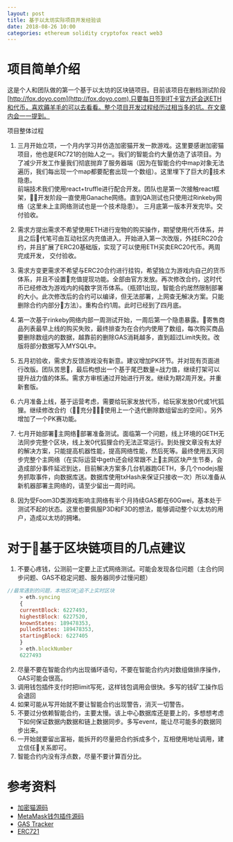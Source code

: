 ```yaml
---
layout: post
title: 基于以太坊实际项目开发经验谈
date: 2018-08-26 10:00
categories: ethereum solidity cryptofox react web3
---
```

# 项目简单介绍

这是个人和团队做的第一个基于以太坊的区块链项目。目前该项目在删档测试阶段[http://fox.doyo.com](http://fox.doyo.com),只要每日签到打卡官方还会送ETH和代币，喜欢薅羊毛的可以去看看。整个项目开发过程经历过相当多的坑。在文章内会一一提到。

项目整体过程
1. 三月开始立项，一个月内学习并仿造加密猫开发一款游戏。这里要感谢加密猫项目，他也是ERC721的创始人之一。我们的智能合约大量仿造了该项目。为了减少开发工作量我们彻底抛弃了服务器端（因为在智能合约中map对象无法遍历，我们每出现一个map都要配套出现一个数组）。这里埋下了巨大的技术隐患。  
前端技术我们使用react+truffle进行配合开发。团队也是第一次接触react框架，开发阶段一直使用Ganache网络。直到QA测试也只使用过Rinkeby网络（这里未上主网络测试也是一个技术隐患）。
三月底第一版本开发完毕。交付验收。

2. 需求方提出需求不希望使用ETH进行宠物的购买操作，期望使用代币体系，并且之后代笔可由互动社区内充值进入。开始进入第一次改版，外挂ERC20合约，并且扩展了ERC20基础版，实现了可以使用ETH买卖ERC20代币。两周完成开发， 交付验收。

3. 需求方变更需求不希望与ERC20合约进行挂钩，希望独立为游戏内自己的货币体系，并且不设置充值提现功能。全部由官方发放。再次修改合约，这时代币已经修改为游戏内的纯数字货币体系。（瓶颈1出现，智能合约居然限制部署的大小。此次修改后的合约可以编译，但无法部署，上网查无解决方案。只能删除合约内部分方法）。重构合约1周。此时已经到了四月底。

4. 第一次基于rinkeby网络内部一周测试开始，一周后第一个隐患暴露。寄售商品列表最早上线的购买失败，最终排查为在合约内使用了数组，每次购买商品要删除数组内的数据，越靠前的删除GAS消耗越多，直到超过Limit失败。改版将部分数据写入MYSQL中。

5. 五月初验收，需求方反馈游戏没有新意。建议增加PK环节。并对现有页面进行改版。团队苦思，最后构想出一个基于尾巴数量=战力值，继续打架可以提升战力值的体系。需求方审核通过开始进行开发。继续为期2周开发。并重新套版。

6. 六月准备上线，基于运营考虑，需要给玩家发放代币，给玩家发放0代或1代狐狸。继续修改合约（充分使用上一个迭代删除数组留出的空间）。另外增加了一个PK赛功能。

7. 七月开始部署主网络部署准备测试。面临第一个问题，线上环境的GETH无法同步完整个区块，线上发0代狐狸合约无法正常运行。到处搜文章没有太好的解决方案，只能提高机器性能，提高网络性能，然后死等。最终使用五天同步完整个主网络（在实际运营中geth还会经常跟不上主网区块产生节奏，会造成部分事件延迟到达，目前解决方案多几台机器跑GETH，多几个nodejs服务抓取事件，向数据库送。数据库使用txHash来保证只接收一次）所以准备从新机器部署主网络的，请至少留出一周时间。

8. 因为受Foom3D类游戏影响主网络有半个月持续GAS都在60Gwei，基本处于测试不起的状态。这里也要佩服P3D和F3D的想法，能够调动整个以太坊的用户，造成以太坊的拥堵。

# 对于基于区块链项目的几点建议

1. 不要心疼钱，公测前一定要上正式网络测试。可能会发现各位问题（主合约同步问题、GAS不稳定问题、服务器同步过慢问题）

``` javascript
//最常遇到的问题，本地区块追不上实时区块
    > eth.syncing
    {
    currentBlock: 6227493,
    highestBlock: 6227520,
    knownStates: 189478353,
    pulledStates: 189478353,
    startingBlock: 6227405
    }
    > eth.blockNumber
    6227493
```

2. 尽量不要在智能合约内出现循环语句，不要在智能合约内对数组做排序操作，GAS可能会很高。
3. 调用钱包插件支付时把limit写死，这样钱包调用会很快。多写的钱矿工操作后会退回
4. 如果可能从写开始就不要让智能合约出现警告，消灭一切警告。
5. 不要过分依赖智能合约，主要太慢。该上中心数据库还是要上的，多想想考虑下如何保证数据内数据和链上数据同步。多写event，能让尽可能多的数据同步出来。
6. 一开始就要留出富裕，能拆开的尽量把合约拆成多个，互相使用地址调用，建立信任关系即可。
7. 智能合约内没有浮点数，尽量不要计算百分比。



# 参考资料
* [加密猫源码](https://etherscan.io/address/0x06012c8cf97bead5deae237070f9587f8e7a266d#code)
* [MetaMask钱包插件源码](https://github.com/MetaMask/metamask-extension)
* [GAS Tracker](https://etherscan.io/gastracker)
* [ERC721](http://erc721.org)
